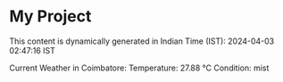 # My Project

This content is dynamically generated in Indian Time (IST): 2024-04-03 02:47:16 IST


Current Weather in Coimbatore:
Temperature: 27.88 °C
Condition: mist
